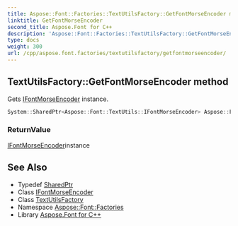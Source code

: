 ```yaml
---
title: Aspose::Font::Factories::TextUtilsFactory::GetFontMorseEncoder method
linktitle: GetFontMorseEncoder
second_title: Aspose.Font for C++
description: 'Aspose::Font::Factories::TextUtilsFactory::GetFontMorseEncoder method. Gets IFontMorseEncoder instance in C++.'
type: docs
weight: 300
url: /cpp/aspose.font.factories/textutilsfactory/getfontmorseencoder/
---
```

## TextUtilsFactory::GetFontMorseEncoder method


Gets [IFontMorseEncoder](../) instance.

```cpp
System::SharedPtr<Aspose::Font::TextUtils::IFontMorseEncoder> Aspose::Font::Factories::TextUtilsFactory::GetFontMorseEncoder()
```


### ReturnValue

[IFontMorseEncoder](../)instance

## See Also

* Typedef [SharedPtr](../../../system/sharedptr/)
* Class [IFontMorseEncoder](../../../aspose.font.textutils/ifontmorseencoder/)
* Class [TextUtilsFactory](../)
* Namespace [Aspose::Font::Factories](../../)
* Library [Aspose.Font for C++](../../../)
